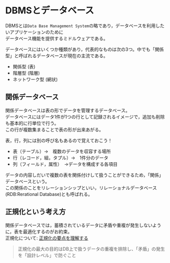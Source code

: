 # DBMSとデータベース

DBMSとは`Data Base Management System`の略であり，データベースを利用したいアプリケーションのために  
データベース機能を提供するミドルウェアである。  

データベースにはいくつか種類があり，代表的なものは次の3つ。中でも「関係型」と呼ばれるデータベースが現在の主流である。  

- 関係型 (表)
- 階層型 (階層)
- ネットワーク型 (網状)

## 関係データベース

関係データベースは表の形でデータを管理するデータベース。  
データベースにはデータ1件が1つの行として記録されるイメージで，追加も削除も基本的に行単位で行う。  
この行が複数集まることで表の形が出来あがる。  

表，行，列には別の呼び名もあるので覚えておこう！
- 表（テーブル）→　複数のデータを収容する場所
- 行（レコード，組，タプル）→　1件分のデータ
- 列（フィールド，属性）　→データを構成する各項目

データの内容しだいで複数の表を関係付けして扱うことができるため，「関係」データベースという。  
この関係のことをリレーションシップといい，リレーショナルデータベース(RDB:Rerational Database)とも呼ばれる。  

## 正規化という考え方

関係データベースでは，蓄積されているデータに矛盾や重複が発生しないように，表を最適化するのがお約束。  
正規化について: [正規化の要点を理解する](https://qiita.com/mochichoco/items/2904384b2856db2bf46c)

>正規化の最大の目的はDB上で扱うデータの重複を排除し、「矛盾」の発生を「設計レベル」で防ぐこと
